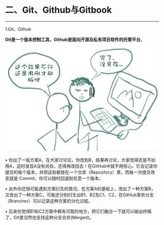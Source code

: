 # 二、Git、Github与Gitbook

---

1.Git、Github

**Git是一个版本控制工具，Github是面向开源及私有项目软件的托管平台**。

![picture1](/assets/2001.png)

 • 你出了一版方案A，在大家讨论后，你改到B，结果再讨论，大家觉得还是不如用A，这时发现A没有另存，还得再改回去！在GitHub中就不用担心，它会记录你提交的每个版本，并把这些都放在一个仓库（Repository）里，而每一次提交改变就是 Commit，你可以随时回退到任意一个版本。

 • 此外你还很可能遇到方案衍生的情况，在方案A的基础上，改出了一种方案B，又改出了一种方案C，可能还分别衍生出B1、B2及C1、C2，在GitHub里有分支（Branches）可以记录这种方案的分化过程。

 • 后来你觉得B1和C2方案中都有可取的地方，把它们融合一下就可以输出终稿了，Git里当然也支持这种分支合并(Merged)。
